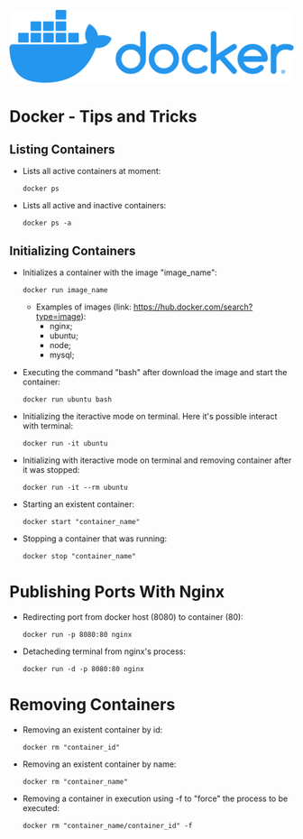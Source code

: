 <p align="center">
  <img src="./img/docker-logo.png"/>
</p>

# Docker - Tips and Tricks

## Listing Containers

* Lists all active containers at moment:
    
    ```
    docker ps
    ```

* Lists all active and inactive containers:
    
    ```
    docker ps -a
    ```


## Initializing Containers

* Initializes a container with the image "image_name":
    
    ```
    docker run image_name
    ```

    * Examples of images (link: https://hub.docker.com/search?type=image):
        * nginx;
        * ubuntu;
        * node;
        * mysql;


* Executing the command "bash" after download the image and start the container:

    ```
    docker run ubuntu bash
    ```


* Initializing the iteractive mode on terminal. Here it's possible interact with terminal:

    ```
    docker run -it ubuntu
    ```

* Initializing with iteractive mode on terminal and removing container after it was stopped:

    ```
    docker run -it --rm ubuntu
    ```

* Starting an existent container:

    ```
    docker start "container_name"
    ```

* Stopping a container that was running:

    ```
    docker stop "container_name"
    ```

# Publishing Ports With Nginx

* Redirecting port from docker host (8080) to container (80):

    ```
    docker run -p 8080:80 nginx
    ```

* Detacheding terminal from nginx's process:

    ```
    docker run -d -p 8080:80 nginx
    ```

# Removing Containers

* Removing an existent container by id:

    ```
    docker rm "container_id"
    ```
* Removing an existent container by name:

    ```
    docker rm "container_name"
    ```

* Removing a container in execution using -f to "force" the process to be executed:

    ```
    docker rm "container_name/container_id" -f
    ```
